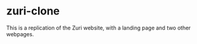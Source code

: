 # zuri-clone
This is a replication of the Zuri website, with a landing page and two other webpages.
